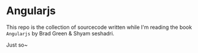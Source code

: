 # Angularjs

This repo is the collection of sourcecode written while I'm reading the book 
`Angularjs` by Brad Green & Shyam seshadri.

Just so~